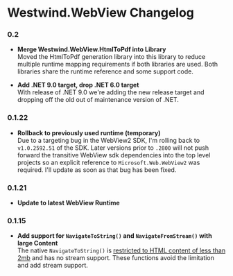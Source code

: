# Westwind.WebView Changelog


### 0.2

* **Merge Westwind.WebView.HtmlToPdf into Library**  
Moved the HtmlToPdf generation library into this library to reduce multiple runtime mapping requirements if both libraries are used. Both libraries share the runtime reference and some support code.

* **Add .NET 9.0 target, drop .NET 6.0 target**  
With release of .NET 9.0 we're adding the new release target and dropping off the old out of maintenance version of .NET.

### 0.1.22

* **Rollback to previously used runtime (temporary)**  
Due to a targeting bug in the WebView2 SDK, I'm rolling back to `v1.0.2592.51` of the SDK. Later versions prior to `.2800` will not push forward the transitive WebView sdk dependencies into the top level projects so an explicit reference to `Microsoft.Web.WebView2` was required. I'll update as soon as that bug has been fixed.

### 0.1.21 

* **Update to latest WebView Runtime**

### 0.1.15

* **Add support for `NavigateToString()` and `NavigateFromStream()` with large Content**  
The native `NavigateToString()` is [restricted to HTML content of less than 2mb](https://learn.microsoft.com/en-us/dotnet/api/microsoft.web.webview2.core.corewebview2.navigatetostring?view=webview2-dotnet-1.0.2045.28#remarks) and has no stream support. These functions avoid the limitation and add stream support.